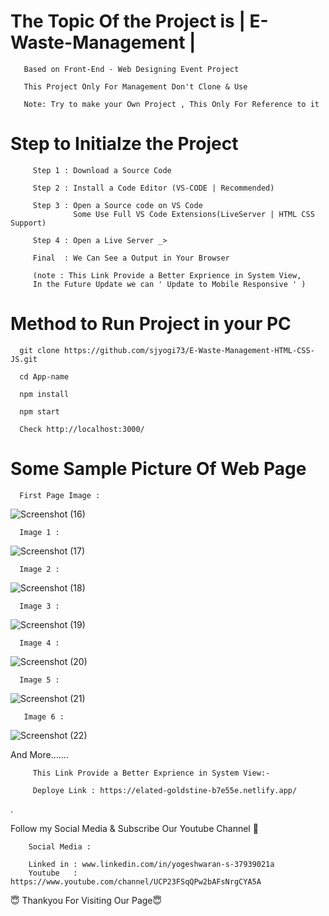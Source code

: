 
# The Topic Of the Project is | E-Waste-Management |
        
       Based on Front-End - Web Designing Event Project  
       
       This Project Only For Management Don't Clone & Use
       
       Note: Try to make your Own Project , This Only For Reference to it
       
       
# Step to Initialze the Project
      
         Step 1 : Download a Source Code 

         Step 2 : Install a Code Editor (VS-CODE | Recommended)

         Step 3 : Open a Source code on VS Code
                  Some Use Full VS Code Extensions(LiveServer | HTML CSS Support)

         Step 4 : Open a Live Server _>

         Final  : We Can See a Output in Your Browser

         (note : This Link Provide a Better Exprience in System View,
         In the Future Update we can ' Update to Mobile Responsive ' )


# Method to Run Project in your PC
       
       
      git clone https://github.com/sjyogi73/E-Waste-Management-HTML-CSS-JS.git
      
      cd App-name
      
      npm install
      
      npm start
      
      Check http://localhost:3000/



# Some Sample Picture Of Web Page 

      First Page Image :

![Screenshot (16)](https://user-images.githubusercontent.com/82278181/147142886-edb41fe4-5bb7-47ea-81aa-272e097a9807.png)

      Image 1 :

![Screenshot (17)](https://user-images.githubusercontent.com/82278181/147144330-3c83c3fd-2c81-432d-828c-3199b745c53c.png)

      Image 2 :

![Screenshot (18)](https://user-images.githubusercontent.com/82278181/147144343-c9733321-8572-4fb9-9b2b-374e39c8f5ff.png)

      Image 3 :

![Screenshot (19)](https://user-images.githubusercontent.com/82278181/147144353-750c35f1-8d69-435a-ac7b-48e11944d551.png)

      Image 4 :

![Screenshot (20)](https://user-images.githubusercontent.com/82278181/147144360-b184df13-0f65-4b45-aeff-cbb4315ea0b0.png)


      Image 5 :

![Screenshot (21)](https://user-images.githubusercontent.com/82278181/147145006-f0892d9e-c2aa-47ff-854b-3dcf3a782e40.png)

       Image 6 :

![Screenshot (22)](https://user-images.githubusercontent.com/82278181/147145051-3e2fcdee-b493-4096-9d71-c335dfd61ea4.png)


And More.......


         This Link Provide a Better Exprience in System View:- 

         Deploye Link : https://elated-goldstine-b7e55e.netlify.app/

.

Follow my Social Media & Subscribe Our Youtube Channel 🙏


        Social Media :

        Linked in : www.linkedin.com/in/yogeshwaran-s-37939021a
        Youtube   : https://www.youtube.com/channel/UCP23FSqQPw2bAFsNrgCYA5A
        
                   
😇 Thankyou For Visiting Our Page😇

